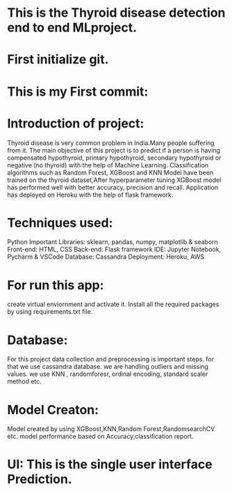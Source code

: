 # This is the Thyroid disease detection end to end MLproject.

# First initialize git.

#  This is my First commit:

# Introduction of project:
Thyroid disease is very common problem in India.Many people suffering from it.
The main objective of this project is to predict if a person is having compensated hypothyroid, primary hypothyroid, secondary hypothyroid or negative (no thyroid) with the help of Machine Learning. Classification algorithms such as Random Forest, XGBoost and KNN Model have been trained on the thyroid dataset,After hyperparameter tuning XGBoost model has performed well with better accuracy, precision and recall. Application has deployed on Heroku with the help of flask framework.

# Techniques used:
Python 
Important Libraries: sklearn, pandas, numpy, matplotlib & seaborn
Front-end: HTML, CSS
Back-end: Flask framework
IDE: Jupyter Notebook, Pycharm & VSCode
Database: Cassandra
Deployment: Heroku, AWS

# For run this app:
create virtual enviornment and activate it.
Install all the required packages by using requirements.txt file.

# Database:
For this project data collection and preprocessing is important steps. for that
we use cassandra database.
we are handling outliers and missing values.
we use KNN , randomforesr, ordinal encoding, standard scaler method etc.

# Model Creaton:
Model created by using XGBoost,KNN,Random Forest,RandomsearchCV etc.
model performance based on Accuracy,classification report.

# UI: This is the single user interface Prediction.

